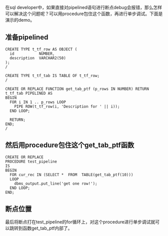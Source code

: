 在sql developer中，如果直接对pipelined语句进行断点debug会报错，那么怎样可以解决这个问题呢？可以用procedure包住这个函数，再进行单步调试。下面是演示的demo。  

##  准备pipelined

```pl/sql
CREATE TYPE t_tf_row AS OBJECT (
  id           NUMBER,
  description  VARCHAR2(50)
);
/

CREATE TYPE t_tf_tab IS TABLE OF t_tf_row;
/

CREATE OR REPLACE FUNCTION get_tab_ptf (p_rows IN NUMBER) RETURN t_tf_tab PIPELINED AS
BEGIN
  FOR i IN 1 .. p_rows LOOP
    PIPE ROW(t_tf_row(i, 'Description for ' || i));   
  END LOOP;

  RETURN;
END;
/
```

## 然后用procedure包住这个get_tab_ptf函数

```pl/sql
CREATE OR REPLACE
PROCEDURE test_pipeline
IS
BEGIN
  FOR cur_rec IN (SELECT *  FROM  TABLE(get_tab_ptf(10)))
  LOOP
    dbms_output.put_line('get one row!');
  END LOOP;
END;
```

## 断点位置

最后将断点打在test_pipeline的for循环上，对这个procedure进行单步调试就可以跳转到函数get_tab_ptf内部了。
